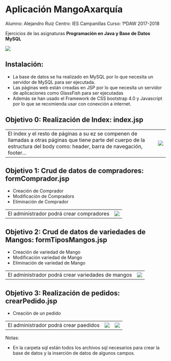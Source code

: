 # Aplicación MangoAxarquía

Alumno: Alejandro Ruiz
Centro: IES Campanillas
Curso: 1ºDAW 2017-2018

Ejercicios de las asignaturas **Programación en Java y Base de Datos MySQL**

<img style=" width=50%; " src="web/ima/logo_mangoAxarquia.png">

## Instalación:
* La base de datos se ha realizado en MySQL por lo que necesita un servidor de MySQL para ser ejecutada.
* Las páginas web están creadas en JSP por lo que necesita un servidor de aplicaciones como GlassFish para ser ejecutadas
* Además se han usado el Framework de CSS bootstrap 4.0 y Javascript por lo que se recomienda usar con conexción a internet.

## Objetivo 0: Realización de Index: index.jsp
<table>
	<tr>
		<td>El index y el resto de páginas a su ez se compenen de llamadas a otras páginas que tiene parte del cuerpo de la estructura del body como: header, barra de navegación, footer...</td>
		<td style=" width=50%; margin: 0px auto; ""><img src="MangosAxarquia01.png"></td>
	</tr>
</table>

## Objetivo 1: Crud de datos de compradores: formComprador.jsp
* Creación de Comprador
* Modificación de Compradors
* Eliminación de Comprador
<table>
	<tr>
		<td>El administrador podrá crear compradores</td>
		<td style=" width=50%; ""><img src="MangosAxarquia02.png"></td>
	</tr>
</table>

## Objetivo 2: Crud de datos de variedades de Mangos: formTiposMangos.jsp
* Creación de variedad de Mango
* Modificación variedad de Mango
* Eliminación de variedad de Mango
<table>
	<tr>
		<td>El administrador podrá crear variedades de mangos</td>
		<td style=" width=50%; ""><img src="MangosAxarquia05.png"></td>
	</tr>
</table>

## Objetivo 3: Realización de pedidos: crearPedido.jsp
* Creación de un pedido
<table>
	<tr>
		<td>El administrador podrá crear paedidos</td>
		<td style=" width=33%; ""><img src="MangosAxarquia03.png"></td>
		<td style=" width=33%; ""><img src="MangosAxarquia04.png"></td>
	</tr>
</table>

Notas:
* En la carpeta sql están todos los archivos sql necesarios para crear la base de datos y la inserción de datos de algunos campos.
